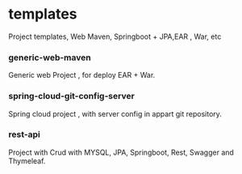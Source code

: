 # templates
Project templates, Web Maven, Springboot + JPA,EAR , War, etc

### generic-web-maven
Generic web Project , for deploy EAR + War.

### spring-cloud-git-config-server
Spring cloud project , with server config in appart git repository.

### rest-api
Project with Crud with MYSQL, JPA, Springboot, Rest, Swagger and Thymeleaf.
